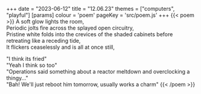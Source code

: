 +++
date = "2023-06-12"
title = "12.06.23"
themes = ["computers", "playful"]
[params]
  colour = 'poem'
  pageKey = 'src/poem.js'
+++
{{< poem >}}
A soft glow lights the room,  
Periodic jolts fire across the splayed open circuitry,  
Pristine white folds into the crevices of the shaded cabinets before retreating like a receding tide,  
It flickers ceaselessly and is all at once still,  
  
"I think its fried"  
"Yeah I think so too"  
"Operations said something about a reactor meltdown and overclocking a thingy..."  
"Bah! We'll just reboot him tomorrow, usually works a charm"
{{< /poem >}}